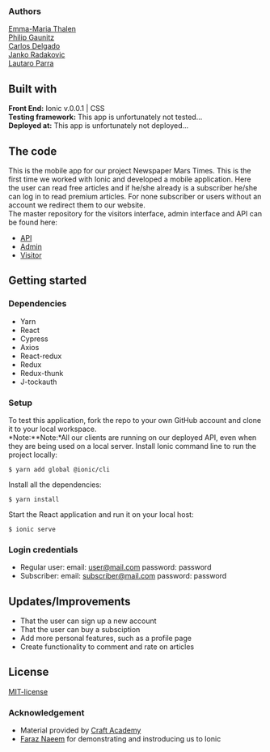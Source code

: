 ### Authors
[Emma-Maria Thalen](https://github.com/emtalen)  
[Philip Gaunitz](https://github.com/pgauntiz)  
[Carlos Delgado](https://github.com/Carltesio)  
[Janko Radakovic](https://github.com/MadFarmer101)  
[Lautaro Parra](https://github.com/dernathul) 

## Built with
**Front End:** Ionic v.0.0.1 | CSS  
**Testing framework:** This app is unfortunately not tested...  
**Deployed at:** This app is unfortunately not deployed...  

## The code   
This is the mobile app for our project Newspaper Mars Times. This is the first time we worked with Ionic and developed a mobile application. Here the user can read free articles and if he/she already is a subscriber he/she can log in to read premium articles. For none subscriber or users without an account we redirect them to our website.  
The master repository for the visitors interface, admin interface and API can be found here:
* [API](https://github.com/CraftAcademy/newsroom_3_api.git)
* [Admin](https://github.com/CraftAcademy/newsroom_3_client_admin.git)
* [Visitor](https://github.com/CraftAcademy/newsroom_3_client_user.git)

## Getting started
### Dependencies  
* Yarn
* React
* Cypress
* Axios
* React-redux
* Redux
* Redux-thunk
* J-tockauth

### Setup   
To test this application, fork the repo to your own GitHub account and clone it to your local workspace. </br>
*Note:**Note:*All our clients are running on our deployed API, even when they are being used on a local server. 
Install Ionic command line to run the project locally:    
```
$ yarn add global @ionic/cli
```  
Install all the dependencies:  
```
$ yarn install
```
Start the React application and run it on your local host:
```
$ ionic serve
```

### Login credentials
- Regular user: email: user@mail.com password: password
- Subscriber: email: subscriber@mail.com password: password

## Updates/Improvements   
- That the user can sign up a new account
- That the user can buy a subsciption
- Add more personal features, such as a profile page 
- Create functionality to comment and rate on articles

## License  
[MIT-license](https://en.wikipedia.org/wiki/MIT_License)

### Acknowledgement  
- Material provided by [Craft Academy](https://craftacademy.se)
- [Faraz Naeem](https://github.com/faraznaeem) for demonstrating and instroducing us to Ionic